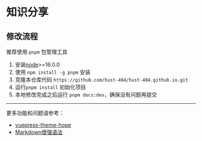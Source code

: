 # 知识分享

## 修改流程

推荐使用 `pnpm` 包管理工具
1. 安装[node](https://nodejs.cn/download/)>=16.0.0
2. 使用 `npm install -g pnpm` 安装
3. 克隆本仓库代码 `https://github.com/hust-404/hust-404.github.io.git`
4. 运行`pnpm install` 初始化项目
5. 本地修改完成之后运行 `pnpm docs:dev`，确保没有问题再提交

---

更多功能和问题请参考：

- [vuepress-theme-hope](https://theme-hope.vuejs.press/zh/guide/markdown/intro.html)
- [Markdown增强语法](https://plugin-md-enhance.vuejs.press/zh/)
